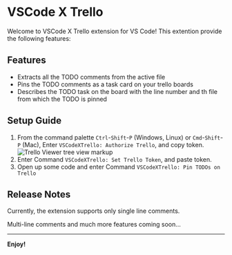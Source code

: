 # VSCode X Trello

Welcome to VSCode X Trello extension for VS Code! This extention provide the following features:

## Features

- Extracts all the TODO comments from the active file
- Pins the TODO comments as a task card on your trello boards
- Describes the TODO task on the board with the line number and th file from which the TODO is pinned

## Setup Guide

1. From the command palette `Ctrl`-`Shift`-`P` (Windows, Linux) or `Cmd`-`Shift`-`P` (Mac), Enter `VSCodeXTrello: Authorize Trello`, and copy token.
   <img src="../../src/img/1.png" alt="Trello Viewer tree view markup">
2. Enter Command `VSCodeXTrello: Set Trello Token`, and paste token.
3. Open up some code and enter Command `VSCodeXTrello: Pin TODOs on Trello`

## Release Notes

Currently, the extension supports only single line comments.

Multi-line comments and much more features coming soon...

---

**Enjoy!**
